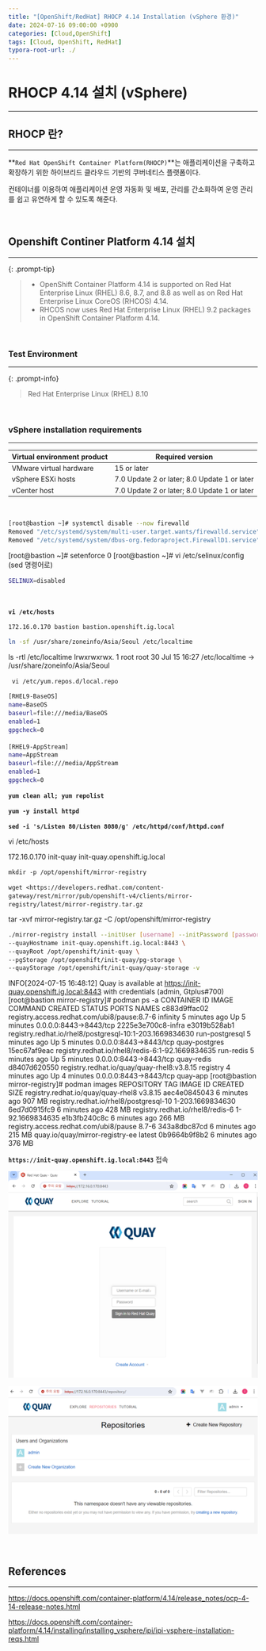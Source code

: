 ```yaml
---
title: "[OpenShift/RedHat] RHOCP 4.14 Installation (vSphere 환경)"
date: 2024-07-16 09:00:00 +0900
categories: [Cloud,OpenShift]
tags: [Cloud, OpenShift, RedHat]
typora-root-url: ./
---
```




# **RHOCP 4.14 설치 (vSphere)**

---

## **RHOCP 란?**

---

**`Red Hat OpenShift Container Platform(RHOCP)`**는 애플리케이션을 구축하고 확장하기 위한 하이브리드 클라우드 기반의 쿠버네티스 플랫폼이다.

컨테이너를 이용하여 애플리케이션 운영 자동화 및 배포, 관리를 간소화하여 운영 관리를 쉽고 유연하게 할 수 있도록 해준다.

<br/>

## **Openshift Continer Platform 4.14 설치**

---

{: .prompt-tip}

> - OpenShift Container Platform 4.14 is supported on Red Hat Enterprise Linux (RHEL) 8.6, 8.7, and 8.8 as well as on Red Hat Enterprise Linux CoreOS (RHCOS) 4.14.
> - RHCOS now uses Red Hat Enterprise Linux (RHEL) 9.2 packages in OpenShift Container Platform 4.14.

<br/>

### **Test Environment**

---

{: .prompt-info}

> Red Hat Enterprise Linux (RHEL) 8.10



<br/>

### **vSphere installation requirements**

---

| Virtual environment product | Required version                             |
| --------------------------- | -------------------------------------------- |
| VMware virtual hardware     | 15 or later                                  |
| vSphere ESXi hosts          | 7.0 Update 2 or later; 8.0 Update 1 or later |
| vCenter host                | 7.0 Update 2 or later; 8.0 Update 1 or later |



<br/>





```bash
[root@bastion ~]# systemctl disable --now firewalld
Removed "/etc/systemd/system/multi-user.target.wants/firewalld.service".
Removed "/etc/systemd/system/dbus-org.fedoraproject.FirewallD1.service".
```



[root@bastion ~]# setenforce 0
[root@bastion ~]# vi /etc/selinux/config (sed 명령어로)

```bash
SELINUX=disabled
```

<br/>

**`vi /etc/hosts`**

```bash
172.16.0.170 bastion bastion.openshift.ig.local
```



```bash
ln -sf /usr/share/zoneinfo/Asia/Seoul /etc/localtime
```





ls -rtl /etc/localtime
lrwxrwxrwx. 1 root root 30 Jul 15 16:27 /etc/localtime -> /usr/share/zoneinfo/Asia/Seoul



` vi /etc/yum.repos.d/local.repo`

```bash
[RHEL9-BaseOS]
name=BaseOS
baseurl=file:///media/BaseOS
enabled=1
gpgcheck=0

[RHEL9-AppStream]
name=AppStream
baseurl=file:///media/AppStream
enabled=1
gpgcheck=0
```





**`yum clean all; yum repolist`**

**`yum -y install httpd`**





**`sed -i 's/Listen 80/Listen 8080/g' /etc/httpd/conf/httpd.conf`**



vi /etc/hosts

172.16.0.170 init-quay init-quay.openshift.ig.local



```
mkdir -p /opt/openshift/mirror-registry
```

`wget <https://developers.redhat.com/content-gateway/rest/mirror/pub/openshift-v4/clients/mirror-registry/latest/mirror-registry.tar.gz`

tar -xvf mirror-registry.tar.gz -C /opt/openshift/mirror-registry



```bash
./mirror-registry install --initUser [username] --initPassword [password] \
--quayHostname init-quay.openshift.ig.local:8443 \
--quayRoot /opt/openshift/init-quay \
--pgStorage /opt/openshift/init-quay/pg-storage \
--quayStorage /opt/openshift/init-quay/quay-storage -v
```



INFO[2024-07-15 16:48:12] Quay is available at https://init-quay.openshift.ig.local:8443 with credentials (admin, Gtplus#700)
[root@bastion mirror-registry]# podman ps -a
CONTAINER ID  IMAGE                                                    COMMAND         CREATED        STATUS        PORTS                   NAMES
c883d9ffac02  registry.access.redhat.com/ubi8/pause:8.7-6              infinity        5 minutes ago  Up 5 minutes  0.0.0.0:8443->8443/tcp  2225e3e700c8-infra
e3019b528ab1  registry.redhat.io/rhel8/postgresql-10:1-203.1669834630  run-postgresql  5 minutes ago  Up 5 minutes  0.0.0.0:8443->8443/tcp  quay-postgres
15ec67af9eac  registry.redhat.io/rhel8/redis-6:1-92.1669834635         run-redis       5 minutes ago  Up 5 minutes  0.0.0.0:8443->8443/tcp  quay-redis
d8407d620550  registry.redhat.io/quay/quay-rhel8:v3.8.15               registry        4 minutes ago  Up 4 minutes  0.0.0.0:8443->8443/tcp  quay-app
[root@bastion mirror-registry]# podman images
REPOSITORY                              TAG               IMAGE ID      CREATED        SIZE
registry.redhat.io/quay/quay-rhel8      v3.8.15           aec4e0845043  6 minutes ago  907 MB
registry.redhat.io/rhel8/postgresql-10  1-203.1669834630  6ed7d0915fc9  6 minutes ago  428 MB
registry.redhat.io/rhel8/redis-6        1-92.1669834635   e1b3fb240c8c  6 minutes ago  266 MB
registry.access.redhat.com/ubi8/pause   8.7-6             343a8dbc87cd  6 minutes ago  215 MB
quay.io/quay/mirror-registry-ee         latest            0b9664b9f8b2  6 minutes ago  376 MB





**`https://init-quay.openshift.ig.local:8443`** 접속

![image-20240715165304581](/../assets/img/posts/2024-07-15-RHOCP-4.16-Install/image-20240715165304581.png)



![image-20240715165336933](/../assets/img/posts/2024-07-15-RHOCP-4.16-Install/image-20240715165336933.png)

<br/>

## **References**

---

<https://docs.openshift.com/container-platform/4.14/release_notes/ocp-4-14-release-notes.html>

<https://docs.openshift.com/container-platform/4.14/installing/installing_vsphere/ipi/ipi-vsphere-installation-reqs.html>

<br/>
